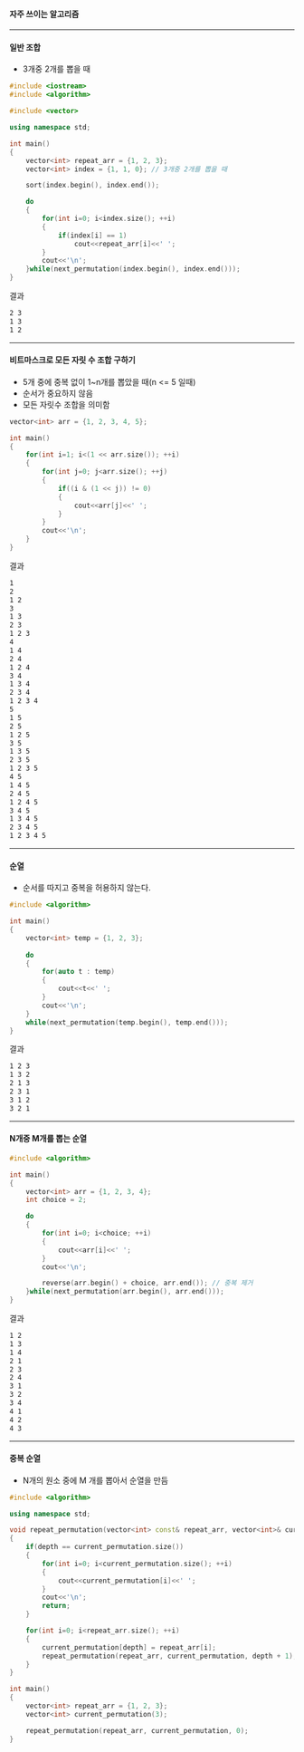 #### 자주 쓰이는 알고리즘

***

#### 일반 조합

- 3개중 2개를 뽑을 때

```c++
#include <iostream>
#include <algorithm>

#include <vector>

using namespace std;

int main()
{
    vector<int> repeat_arr = {1, 2, 3};
    vector<int> index = {1, 1, 0}; // 3개중 2개를 뽑을 때

    sort(index.begin(), index.end());

    do
    {
        for(int i=0; i<index.size(); ++i)
        {
            if(index[i] == 1)
                cout<<repeat_arr[i]<<' ';
        }
        cout<<'\n';
    }while(next_permutation(index.begin(), index.end()));
}
```



결과

```bash
2 3 
1 3
1 2
```





***

#### 비트마스크로 모든 자릿 수 조합 구하기

- 5개 중에 중복 없이 1~n개를 뽑았을 때(n <= 5 일때)
- 순서가 중요하지 않음
- 모든 자릿수 조합을 의미함

```c++
vector<int> arr = {1, 2, 3, 4, 5};

int main()
{
    for(int i=1; i<(1 << arr.size()); ++i)
    {
        for(int j=0; j<arr.size(); ++j)
        {
            if((i & (1 << j)) != 0)
            {
                cout<<arr[j]<<' ';
            }
        }
        cout<<'\n';
    }
}
```



결과

```bash
1 
2 
1 2 
3 
1 3 
2 3 
1 2 3 
4 
1 4 
2 4 
1 2 4 
3 4 
1 3 4 
2 3 4 
1 2 3 4 
5 
1 5 
2 5 
1 2 5 
3 5 
1 3 5 
2 3 5 
1 2 3 5 
4 5 
1 4 5 
2 4 5 
1 2 4 5 
3 4 5 
1 3 4 5 
2 3 4 5 
1 2 3 4 5 
```



***

#### 순열

- 순서를 따지고 중복을 허용하지 않는다.

```c++
#include <algorithm>

int main()
{
    vector<int> temp = {1, 2, 3};
    
    do
    {
        for(auto t : temp)
        {
            cout<<t<<' ';
        }
        cout<<'\n';
    }
    while(next_permutation(temp.begin(), temp.end()));
}
```

결과

```bash
1 2 3
1 3 2
2 1 3
2 3 1
3 1 2
3 2 1
```



***

#### N개중 M개를 뽑는 순열

```c++
#include <algorithm>

int main()
{
    vector<int> arr = {1, 2, 3, 4};
    int choice = 2;

    do
    {
        for(int i=0; i<choice; ++i)
        {
            cout<<arr[i]<<' ';
        }
        cout<<'\n';

        reverse(arr.begin() + choice, arr.end()); // 중복 제거
    }while(next_permutation(arr.begin(), arr.end()));
}
```



결과

```bash
1 2 
1 3
1 4
2 1
2 3
2 4
3 1
3 2
3 4
4 1
4 2
4 3
```



***

#### 중복 순열

- N개의 원소 중에 M 개를 뽑아서 순열을 만듬

```c++
#include <algorithm>

using namespace std;

void repeat_permutation(vector<int> const& repeat_arr, vector<int>& current_permutation, int depth)
{
    if(depth == current_permutation.size())
    {
        for(int i=0; i<current_permutation.size(); ++i)
        {
            cout<<current_permutation[i]<<' ';
        }
        cout<<'\n';
        return;
    }

    for(int i=0; i<repeat_arr.size(); ++i)
    {
        current_permutation[depth] = repeat_arr[i];
        repeat_permutation(repeat_arr, current_permutation, depth + 1);
    }
}

int main()
{
    vector<int> repeat_arr = {1, 2, 3};
    vector<int> current_permutation(3);

    repeat_permutation(repeat_arr, current_permutation, 0);
}
```

